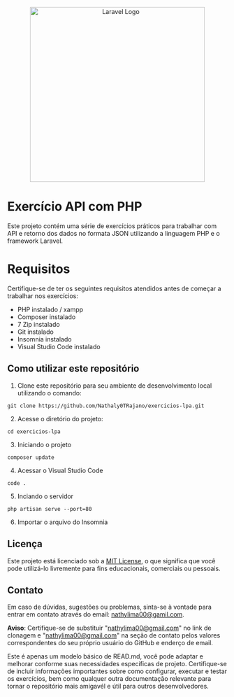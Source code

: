 <p align="center"><a href="https://laravel.com" target="_blank"><img src="https://raw.githubusercontent.com/laravel/art/master/logo-lockup/5%20SVG/2%20CMYK/1%20Full%20Color/laravel-logolockup-cmyk-red.svg" width="400" alt="Laravel Logo"></a></p>

# Exercício API com PHP 
Este projeto contém uma série de exercícios práticos para trabalhar com API e retorno dos dados no formata JSON utilizando a linguagem PHP e o framework Laravel.

# Requisitos
Certifique-se de ter os seguintes requisitos atendidos antes de começar a trabalhar nos exercícios:
* PHP instalado / xampp
* Composer instalado
* 7 Zip instalado
* Git instalado
* Insomnia instalado
* Visual Studio Code instalado
## Como utilizar este repositório
1. Clone este repositório para seu ambiente de desenvolvimento local utilizando o comando:
```
git clone https://github.com/Nathaly0TRajano/exercicios-lpa.git 
```
2. Acesse o diretório do projeto:
```
cd exercicios-lpa
```
3. Iniciando o projeto 
``` 
composer update
```
4. Acessar o Visual Studio Code
```
code .
```
5. Inciando o servidor
```
php artisan serve --port=80
```
6. Importar o arquivo do Insomnia


## Licença
Este projeto está licenciado sob a [MIT License](LICENSE), o que significa que você pode utilizá-lo livremente para fins educacionais, comerciais ou pessoais.

## Contato
Em caso de dúvidas, sugestões ou problemas, sinta-se à vontade para entrar em contato através do email: nathylima00@gamil.com.

**Aviso**: Certifique-se de substituir "nathylima00@gmail.com" no link de clonagem e "nathylima00@gmail.com" na seção de contato pelos valores correspondentes do seu próprio usuário do GitHub e enderço de email.

Este é apenas um modelo básico de READ.md, você pode adaptar e melhorar conforme suas necessidades específicas de projeto. Certifique-se de incluir informações importantes sobre como configurar, executar e testar os exercícios, bem como qualquer outra documentação relevante para tornar o repositório mais amigavél e útil para outros desenvolvedores.  
